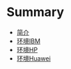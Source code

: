 # Summary

* [简介](README.md)
* [环境IBM](192-168-246-151.md)
* [环境HP](192-168-35-120.md)
* [环境Huawei](192-168-246-171.md)

